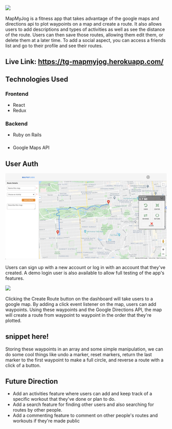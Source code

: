 <p align="left"><img width="" height="" src="/Users/thomasgrega/Desktop/mapmyjog/app/assets/images/github_photos/mapmyjog_logo.png"></p>

MapMyJog is a fitness app that takes advantage of the google maps and directions api to plot waypoints on a map and create a route. It also allows users to add descriptions and types of activities as well as see the distance of the route. Users can then save those routes, allowing them edit them, or delete them at a later time. To add a social aspect, you can access a friends list and go to their profile and see their routes.

## Live Link: https://tg-mapmyjog.herokuapp.com/

## Technologies Used
### Frontend
* React
* Redux

### Backend
* Ruby on Rails

### 
* Google Maps API

## User Auth

<p align="left"><img width="" height="" src="https://raw.githubusercontent.com/thomaslgrega/MapMyJog/master/app/assets/images/github_photos/maps.png"></p>

Users can sign up with a new account or log in with an account that they've created. A demo login user is also available to allow full testing of the app's features.

<p align="left"><img width="" height="" src="/Users/thomasgrega/Desktop/mapmyjog/app/assets/images/github_photos/maps.png"></p>

Clicking the Create Route button on the dashboard will take users to a google map. By adding a click event listener on the map, users can add waypoints. Using these waypoints and the Google Directions API, the map will create a route from waypoint to waypoint in the order that they're plotted. 

## snippet here!

Storing these waypoints in an array and some simple manipulation, we can do some cool things like undo a marker, reset markers, return the last marker to the first waypoint to make a full circle, and reverse a route with a click of a button. 

## Future Direction

- Add an activities feature where users can add and keep track of a specific workout that they've done or plan to do.
- Add a search feature for finding other users and also searching for routes by other people.
- Add a commenting feature to comment on other people's routes and workouts if they're made public
